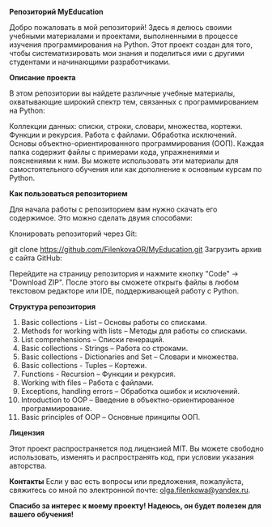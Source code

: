 **Репозиторий MyEducation**

Добро пожаловать в мой репозиторий! Здесь я делюсь своими учебными материалами и проектами, выполненными в процессе изучения программирования на Python. Этот проект создан для того, чтобы систематизировать мои знания и поделиться ими с другими студентами и начинающими разработчиками.

**Описание проекта**

В этом репозитории вы найдете различные учебные материалы, охватывающие широкий спектр тем, связанных с программированием на Python:

Коллекции данных: списки, строки, словари, множества, кортежи.
Функции и рекурсия.
Работа с файлами.
Обработка исключений.
Основы объектно-ориентированного программирования (ООП).
Каждая папка содержит файлы с примерами кода, упражнениями и пояснениями к ним. Вы можете использовать эти материалы для самостоятельного обучения или как дополнение к основным курсам по Python.

**Как пользоваться репозиторием**

Для начала работы с репозиторием вам нужно скачать его содержимое. Это можно сделать двумя способами:

Клонировать репозиторий через Git:

git clone https://github.com/FilenkovaOR/MyEducation.git
Загрузить архив с сайта GitHub:

Перейдите на страницу репозитория и нажмите кнопку "Code" → "Download ZIP".
После этого вы сможете открыть файлы в любом текстовом редакторе или IDE, поддерживающей работу с Python.

**Структура репозитория**

1. Basic collections - List – Основы работы со списками.
2. Methods for working with lists – Методы для работы со списками.
3. List comprehensions – Списки генераций.
4. Basic collections - Strings – Работа со строками.
5. Basic collections - Dictionaries and Set – Словари и множества.
6. Basic collections - Tuples – Кортежи.
7. Functions - Recursion – Функции и рекурсия.
8. Working with files – Работа с файлами.
9. Exceptions, handling errors – Обработка ошибок и исключений.
10. Introduction to OOP – Введение в объектно-ориентированное программирование.
11. Basic principles of OOP – Основные принципы ООП.

**Лицензия**

Этот проект распространяется под лицензией MIT. Вы можете свободно использовать, изменять и распространять код, при условии указания авторства.

**Контакты**
Если у вас есть вопросы или предложения, пожалуйста, свяжитесь со мной по электронной почте: olga.filenkowa@yandex.ru.

**Спасибо за интерес к моему проекту! Надеюсь, он будет полезен для вашего обучения!**

